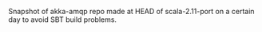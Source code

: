 Snapshot of akka-amqp repo made at HEAD of scala-2.11-port on a certain day to avoid SBT build problems.
